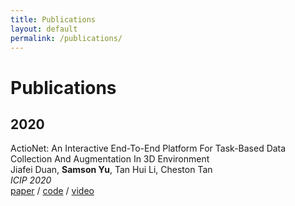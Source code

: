 ```yaml
---
title: Publications
layout: default
permalink: /publications/
---
```


# Publications
## 2020
ActioNet: An Interactive End-To-End Platform For Task-Based Data Collection And Augmentation In 3D Environment<br />
Jiafei Duan, **Samson Yu**, Tan Hui Li, Cheston Tan<br />
*ICIP 2020*<br />
[paper](https://arxiv.org/abs/2010.01357) / [code](https://github.com/SamsonYuBaiJian/actionet) / [video](https://www.youtube.com/watch?v=nZAegJgGe8E)